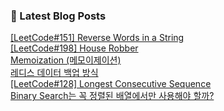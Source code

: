 

### 📕 Latest Blog Posts   

<a href ="https://gilbert9172.tistory.com/163"> [LeetCode#151] Reverse Words in a String </a> <br><a href ="https://gilbert9172.tistory.com/162"> [LeetCode#198] House Robber </a> <br><a href ="https://gilbert9172.tistory.com/161"> Memoization (메모이제이션) </a> <br><a href ="https://gilbert9172.tistory.com/160"> 레디스 데이터 백업 방식 </a> <br><a href ="https://gilbert9172.tistory.com/159"> [LeetCode#128] Longest Consecutive Sequence </a> <br><a href ="https://gilbert9172.tistory.com/158"> Binary Search는 꼭 정렬된 배열에서만 사용해야 할까? </a> <br>